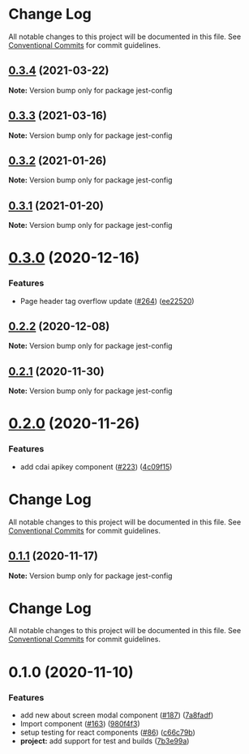 # Change Log

All notable changes to this project will be documented in this file.
See [Conventional Commits](https://conventionalcommits.org) for commit guidelines.

## [0.3.4](https://github.com/carbon-design-system/ibm-cloud-cognitive/compare/jest-config@0.3.3...jest-config@0.3.4) (2021-03-22)

**Note:** Version bump only for package jest-config





## [0.3.3](https://github.com/carbon-design-system/ibm-cloud-cognitive/compare/jest-config@0.3.2...jest-config@0.3.3) (2021-03-16)

**Note:** Version bump only for package jest-config





## [0.3.2](https://github.com/carbon-design-system/ibm-cloud-cognitive/compare/jest-config@0.3.1...jest-config@0.3.2) (2021-01-26)

**Note:** Version bump only for package jest-config





## [0.3.1](https://github.com/carbon-design-system/ibm-cloud-cognitive/compare/jest-config@0.3.0...jest-config@0.3.1) (2021-01-20)

**Note:** Version bump only for package jest-config





# [0.3.0](https://github.com/carbon-design-system/ibm-cloud-cognitive/compare/jest-config@0.2.2...jest-config@0.3.0) (2020-12-16)


### Features

* Page header tag overflow update ([#264](https://github.com/carbon-design-system/ibm-cloud-cognitive/issues/264)) ([ee22520](https://github.com/carbon-design-system/ibm-cloud-cognitive/commit/ee225206e291fa3bca990cb2ccabfece8930fc88))





## [0.2.2](https://github.com/carbon-design-system/ibm-cloud-cognitive/compare/jest-config@0.2.1...jest-config@0.2.2) (2020-12-08)

**Note:** Version bump only for package jest-config





## [0.2.1](https://github.com/carbon-design-system/ibm-cloud-cognitive/compare/jest-config@0.2.0...jest-config@0.2.1) (2020-11-30)

**Note:** Version bump only for package jest-config





# [0.2.0](https://github.com/carbon-design-system/ibm-cloud-cognitive/tree/master/packages/jest-config/compare/jest-config@0.1.1...jest-config@0.2.0) (2020-11-26)


### Features

* add cdai apikey component ([#223](https://github.com/carbon-design-system/ibm-cloud-cognitive/tree/master/packages/jest-config/issues/223)) ([4c09f15](https://github.com/carbon-design-system/ibm-cloud-cognitive/tree/master/packages/jest-config/commit/4c09f15c3c62c3965d98c91b9695fa7a1cba8f0b))





# Change Log

All notable changes to this project will be documented in this file. See
[Conventional Commits](https://conventionalcommits.org) for commit guidelines.

## [0.1.1](https://github.com/carbon-design-system/ibm-cloud-cognitive/tree/master/packages/jest-config/compare/jest-config@0.1.0...jest-config@0.1.1) (2020-11-17)

**Note:** Version bump only for package jest-config

# Change Log

All notable changes to this project will be documented in this file. See
[Conventional Commits](https://conventionalcommits.org) for commit guidelines.

# 0.1.0 (2020-11-10)

### Features

- add new about screen modal component
  ([#187](https://github.com/carbon-design-system/ibm-cloud-cognitive/tree/master/packages/jest-config/issues/187))
  ([7a8fadf](https://github.com/carbon-design-system/ibm-cloud-cognitive/tree/master/packages/jest-config/commit/7a8fadf3b52bb50a733fbbbe5978051a00cf406e))
- Import component
  ([#163](https://github.com/carbon-design-system/ibm-cloud-cognitive/tree/master/packages/jest-config/issues/163))
  ([980f4f3](https://github.com/carbon-design-system/ibm-cloud-cognitive/tree/master/packages/jest-config/commit/980f4f3334610e97c0552921cdab269a6e01e6a7))
- setup testing for react components
  ([#86](https://github.com/carbon-design-system/ibm-cloud-cognitive/tree/master/packages/jest-config/issues/86))
  ([c66c79b](https://github.com/carbon-design-system/ibm-cloud-cognitive/tree/master/packages/jest-config/commit/c66c79bff039ad4a1e8fce5a2854948a80daf42e))
- **project:** add support for test and builds
  ([7b3e99a](https://github.com/carbon-design-system/ibm-cloud-cognitive/tree/master/packages/jest-config/commit/7b3e99ad75246bd03aa542563f8fdadca23a2f95))

